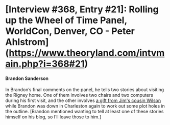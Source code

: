 # [Interview #368, Entry #21]: Rolling up the Wheel of Time Panel, WorldCon, Denver, CO - Peter Ahlstrom](https://www.theoryland.com/intvmain.php?i=368#21)

#### Brandon Sanderson

In Brandon’s final comments on the panel, he tells two stories about visiting the Rigney home. One of them involves two chairs and two computers during his first visit, and the other involves
[a gift from Jim's cousin Wilson](http://www.dragonmount.com/RobertJordan/?p=121)
while Brandon was down in Charleston again to work out some plot holes in the outline. [Brandon mentioned wanting to tell at least one of these stories himself on his blog, so I’ll leave those to him.]

